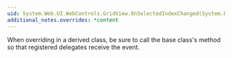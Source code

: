 ```yaml
---
uid: System.Web.UI.WebControls.GridView.OnSelectedIndexChanged(System.EventArgs)
additional_notes.overrides: *content
---
```


<p>When overriding <xref href="System.Web.UI.WebControls.GridView.OnSelectedIndexChanged(System.EventArgs)"></xref> in a derived class, be sure to call the base class's <xref href="System.Web.UI.WebControls.GridView.OnSelectedIndexChanged(System.EventArgs)"></xref> method so that registered delegates receive the event.</p>


